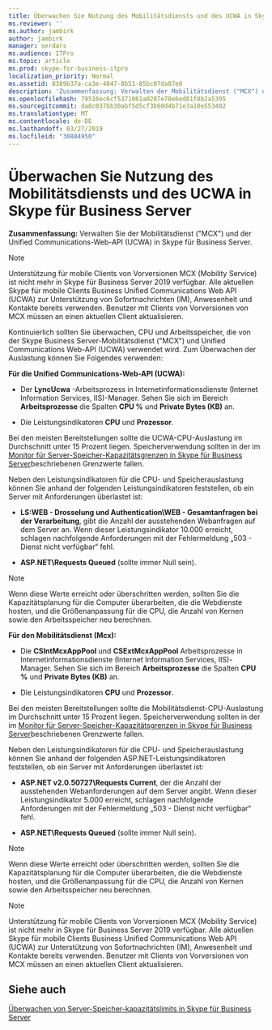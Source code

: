 ```yaml
---
title: Überwachen Sie Nutzung des Mobilitätsdiensts und des UCWA in Skype für Business Server
ms.reviewer: ''
ms.author: jambirk
author: jambirk
manager: serdars
ms.audience: ITPro
ms.topic: article
ms.prod: skype-for-business-itpro
localization_priority: Normal
ms.assetid: 8389b37a-ca3e-4047-8b51-85bc07da87e8
description: 'Zusammenfassung: Verwalten der Mobilitätsdienst ("MCX") und der Unified Communications-Web-API (UCWA) in Skype für Business Server.'
ms.openlocfilehash: 79516ec6cf5371061a0287e70e6ed81f8b2a5395
ms.sourcegitcommit: da8c037bb30abf5d5cf3b60d4b71e3a10e553402
ms.translationtype: MT
ms.contentlocale: de-DE
ms.lasthandoff: 03/27/2019
ms.locfileid: "30884950"
---
```

# <a name="monitor-mobility-service-and-ucwa-usage-in-skype-for-business-server"></a>Überwachen Sie Nutzung des Mobilitätsdiensts und des UCWA in Skype für Business Server
 
**Zusammenfassung:** Verwalten Sie der Mobilitätsdienst ("MCX") und der Unified Communications-Web-API (UCWA) in Skype für Business Server.

> [!NOTE]
> Unterstützung für mobile Clients von Vorversionen MCX (Mobility Service) ist nicht mehr in Skype für Business Server 2019 verfügbar. Alle aktuellen Skype für mobile Clients Business Unified Communications Web API (UCWA) zur Unterstützung von Sofortnachrichten (IM), Anwesenheit und Kontakte bereits verwenden. Benutzer mit Clients von Vorversionen von MCX müssen an einen aktuellen Client aktualisieren.
  
Kontinuierlich sollten Sie überwachen, CPU und Arbeitsspeicher, die von der Skype Business Server-Mobilitätsdienst ("MCX") und Unified Communications Web-API (UCWA) verwendet wird. Zum Überwachen der Auslastung können Sie Folgendes verwenden:
  
 **Für die Unified Communications-Web-API (UCWA):**
  
- Der **LyncUcwa** -Arbeitsprozess in Internetinformationsdienste (Internet Information Services, IIS)-Manager. Sehen Sie sich im Bereich **Arbeitsprozesse** die Spalten **CPU %** und **Private Bytes (KB)** an.
    
- Die Leistungsindikatoren **CPU** und **Prozessor**.
    
Bei den meisten Bereitstellungen sollte die UCWA-CPU-Auslastung im Durchschnitt unter 15 Prozent liegen. Speicherverwendung sollten in der im [Monitor für Server-Speicher-Kapazitätsgrenzen in Skype für Business Server](server-memory-capacity-limits.md)beschriebenen Grenzwerte fallen.
  
Neben den Leistungsindikatoren für die CPU- und Speicherauslastung können Sie anhand der folgenden Leistungsindikatoren feststellen, ob ein Server mit Anforderungen überlastet ist:
  
- **LS:WEB - Drosselung und Authentication\WEB - Gesamtanfragen bei der Verarbeitung**, gibt die Anzahl der ausstehenden Webanfragen auf dem Server an. Wenn dieser Leistungsindikator 10.000 erreicht, schlagen nachfolgende Anforderungen mit der Fehlermeldung „503 - Dienst nicht verfügbar“ fehl.
    
- **ASP.NET\Requests Queued** (sollte immer Null sein).
    
> [!NOTE]
> Wenn diese Werte erreicht oder überschritten werden, sollten Sie die Kapazitätsplanung für die Computer überarbeiten, die die Webdienste hosten, und die Größenanpassung für die CPU, die Anzahl von Kernen sowie den Arbeitsspeicher neu berechnen. 
  
 **Für den Mobilitätsdienst (Mcx):**
  
- Die **CSIntMcxAppPool** und **CSExtMcxAppPool** Arbeitsprozesse in Internetinformationsdienste (Internet Information Services, IIS)-Manager. Sehen Sie sich im Bereich **Arbeitsprozesse** die Spalten **CPU %** und **Private Bytes (KB)** an.
    
- Die Leistungsindikatoren **CPU** und **Prozessor**.
    
Bei den meisten Bereitstellungen sollte die Mobilitätsdienst-CPU-Auslastung im Durchschnitt unter 15 Prozent liegen. Speicherverwendung sollten in der im [Monitor für Server-Speicher-Kapazitätsgrenzen in Skype für Business Server](server-memory-capacity-limits.md)beschriebenen Grenzwerte fallen.
  
Neben den Leistungsindikatoren für die CPU- und Speicherauslastung können Sie anhand der folgenden ASP.NET-Leistungsindikatoren feststellen, ob ein Server mit Anforderungen überlastet ist:
  
- **ASP.NET v2.0.50727\Requests Current**, der die Anzahl der ausstehenden Webanforderungen auf dem Server angibt. Wenn dieser Leistungsindikator 5.000 erreicht, schlagen nachfolgende Anforderungen mit der Fehlermeldung „503 - Dienst nicht verfügbar“ fehl.
    
- **ASP.NET\Requests Queued** (sollte immer Null sein).
    
> [!NOTE]
> Wenn diese Werte erreicht oder überschritten werden, sollten Sie die Kapazitätsplanung für die Computer überarbeiten, die die Webdienste hosten, und die Größenanpassung für die CPU, die Anzahl von Kernen sowie den Arbeitsspeicher neu berechnen. 

> [!NOTE]
> Unterstützung für mobile Clients von Vorversionen MCX (Mobility Service) ist nicht mehr in Skype für Business Server 2019 verfügbar. Alle aktuellen Skype für mobile Clients Business Unified Communications Web API (UCWA) zur Unterstützung von Sofortnachrichten (IM), Anwesenheit und Kontakte bereits verwenden. Benutzer mit Clients von Vorversionen von MCX müssen an einen aktuellen Client aktualisieren.
  
## <a name="see-also"></a>Siehe auch

[Überwachen von Server-Speicher-kapazitätslimits in Skype für Business Server](server-memory-capacity-limits.md)
